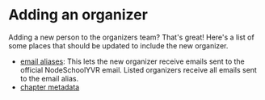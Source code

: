 # Adding an organizer

Adding a new person to the organizers team? That's great! Here's a list of some places that should be updated to include the new organizer.

- [email aliases](https://github.com/nodeschool/email/blob/master/nodeschool.io/aliases.json): This lets the new organizer receive emails sent to the official NodeSchoolYVR email. Listed organizers receive all emails sent to the email alias.
- [chapter metadata](https://github.com/nodeschool/nodeschool.github.io/blob/source/chapters/landshut.json)
